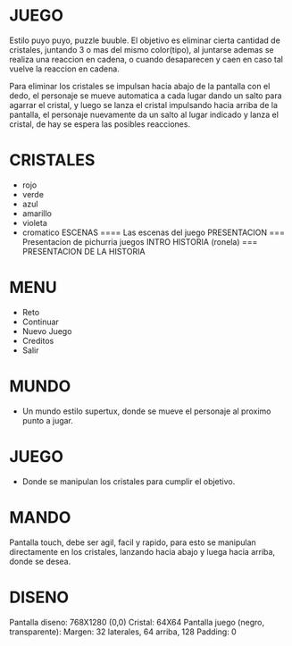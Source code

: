 JUEGO
=====

Estilo puyo puyo, puzzle buuble.
El objetivo es eliminar cierta cantidad de cristales,
juntando 3 o mas del mismo color(tipo), al juntarse ademas se
realiza una reaccion en cadena, o cuando desaparecen y caen
en caso tal vuelve la reaccion en cadena.

Para eliminar los cristales se impulsan hacia abajo de la pantalla
con el dedo, el personaje se mueve automatica a cada lugar dando un salto
para agarrar el cristal, y luego se lanza el cristal impulsando hacia arriba de la pantalla, el personaje nuevamente da un salto al lugar indicado y lanza
el cristal, de hay se espera las posibles reacciones.

CRISTALES
====
 * rojo
 * verde
 * azul
 * amarillo
 * violeta
 * cromatico
ESCENAS
====
Las escenas del juego
PRESENTACION
===
Presentacion de pichurria juegos
INTRO HISTORIA (ronela)
===
PRESENTACION DE LA HISTORIA

MENU
===
  * Reto
  * Continuar
  * Nuevo Juego
  * Creditos
  * Salir

MUNDO
===
  * Un mundo estilo supertux, donde se mueve el personaje al proximo
  punto a jugar.
  
JUEGO
===
  * Donde se manipulan los cristales para cumplir el objetivo.
  
MANDO
====

Pantalla touch, debe ser agil, facil y rapido, para esto
se manipulan directamente en los cristales, lanzando hacia abajo
y luega hacia arriba, donde se desea.

DISENO
======

Pantalla diseno: 768X1280 (0,0)
Cristal: 64X64
Pantalla juego (negro, transparente):
 Margen: 32 laterales, 64 arriba, 128
 Padding: 0
